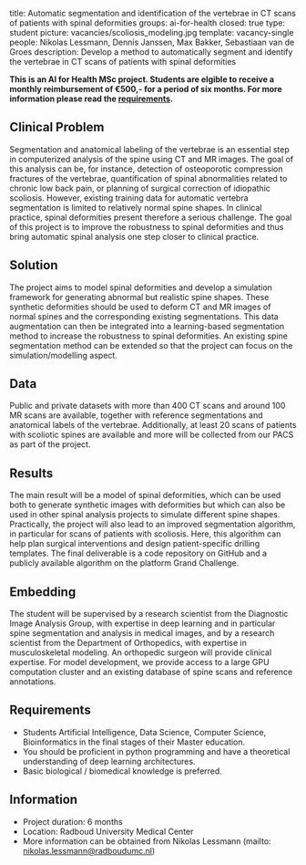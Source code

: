 title: Automatic segmentation and identification of the vertebrae in CT scans of patients with spinal deformities
groups: ai-for-health
closed: true 
type: student 
picture: vacancies/scoliosis_modeling.jpg
template: vacancy-single
people: Nikolas Lessmann, Dennis Janssen, Max Bakker, Sebastiaan van de Groes
description: Develop a method to automatically segment and identify the vertebrae in CT scans of patients with spinal deformities

**This is an AI for Health MSc project. Students are
elgible to receive a monthly reimbursement of €500,- for
a period of six months. For more information please read the
[requirements](https://www.ai-for-health.nl/requirements/).** 

## Clinical Problem 
Segmentation and anatomical labeling of the vertebrae is an essential step in computerized analysis of the spine using CT and MR images. The goal of this analysis can be, for instance, detection of osteoporotic compression fractures of the vertebrae, quantification of spinal abnormalities related to chronic low back pain, or planning of surgical correction of idiopathic scoliosis. However, existing training data for automatic vertebra segmentation is limited to relatively normal spine shapes. In clinical practice, spinal deformities present therefore a serious challenge. The goal of this project is to improve the robustness to spinal deformities and thus bring automatic spinal analysis one step closer to clinical practice.

## Solution 
The project aims to model spinal deformities and develop a simulation framework for generating abnormal but realistic spine shapes. These synthetic deformities should be used to deform CT and MR images of normal spines and the corresponding existing segmentations. This data augmentation can then be integrated into a learning-based segmentation method to increase the robustness to spinal deformities. An existing spine segmentation method can be extended so that the project can focus on the simulation/modelling aspect.

## Data 
Public and private datasets with more than 400 CT scans and around 100 MR scans are available, together with reference segmentations and anatomical labels of the vertebrae. Additionally, at least 20 scans of patients with scoliotic spines are available and more will be collected from our PACS as part of the project.

## Results
The main result will be a model of spinal deformities, which can be used both to generate synthetic images with deformities but which can also be used in other spinal analysis projects to simulate different spine shapes. Practically, the project will also lead to an improved segmentation algorithm, in particular for scans of patients with scoliosis. Here, this algorithm can help plan surgical interventions and design patient-specific drilling templates. The final deliverable is a code repository on GitHub and a publicly available algorithm on the platform Grand Challenge.

## Embedding 
The student will be supervised by a research scientist from the Diagnostic Image Analysis Group, with expertise in deep learning and in particular spine segmentation and analysis in medical images, and by a research scientist from the Department of Orthopedics, with expertise in musculoskeletal modeling. An orthopedic surgeon will provide clinical expertise. For model development, we provide access to a large GPU computation cluster and an existing database of spine scans and reference annotations.

## Requirements 
- Students Artificial Intelligence, Data Science, Computer Science, Bioinformatics in the final stages of their Master education. 
- You should be proficient in python programming and have a theoretical understanding of deep learning architectures. 
- Basic biological / biomedical knowledge is preferred.

## Information 
- Project duration: 6 months 
- Location: Radboud University Medical Center 
- More information can be obtained from Nikolas Lessmann (mailto: nikolas.lessmann@radboudumc.nl)
